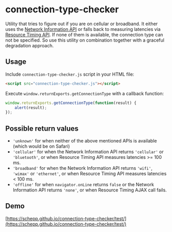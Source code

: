 # connection-type-checker

Utility that tries to figure out if you are on cellular or broadband. It either uses the [Network Information API](https://w3c.github.io/netinfo/) or falls back to measuring latencies via [Resource Timing API](http://www.w3.org/TR/resource-timing/). If none of them is available, the connection type can not be specified. So use this utility on combination together with a graceful degradation approach.

## Usage

Include `connection-type-checker.js` script in your HTML file:

```html
<script src="connection-type-checker.js"></script>
```

Execute `window.returnExports.getConnectionType` with a callback function:

```js
window.returnExports.getConnectionType(function(result) {
    alert(result);
});
```

## Possible return values

* `'unknown'` for when neither of the above mentioned APIs is available (which would be on Safari)
* `'cellular'` for when the Network Information API returns `'cellular'` or `'bluetooth'`, or when Resource Timing API measures latencies >= 100 ms.
* `'broadband'` for when the Network Information API returns `'wifi'`, `'wimax'` or `'ethernet'`, or when Resource Timing API measures latencies < 100 ms.
* `'offline'` for when `navigator.onLine` returns `false` or the Network Information API returns `'none'`, or when Resource Timing AJAX call fails.

## Demo

[https://schepp.github.io/connection-type-checker/test/](https://schepp.github.io/connection-type-checker/test/)
